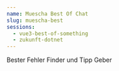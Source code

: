 ```yaml
---
name: Muescha Best Of Chat
slug: muescha-best
sessions:
  - vue3-best-of-something
  - zukunft-dotnet
---
```


Bester Fehler Finder und Tipp Geber
